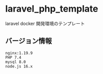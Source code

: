 # laravel_php_template
laravel docker 開発環境のテンプレート  
##  バージョン情報
~~~
nginx:1.19.9
PHP 7.4
mysql 8.0
node.js 16.x
~~~

